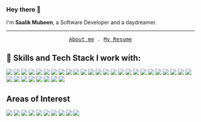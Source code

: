 ### Hey there 👋

I'm **Saalik Mubeen**, a Software Developer and a daydreamer.


-------

<!-- GitHub Stats
------------
[![Saalik's GitHub Streak](http://github-readme-streak-stats.herokuapp.com?user=saalikmubeen&theme=tokyonight)](https://github.com/saalikmubeen)

[![Saalik's GitHub stats](https://github-readme-stats.vercel.app/api?username=saalikmubeen&show_icons=true&include_all_commits=true&count_private=true&hide=html,css&title_color=ffffff&text_color=c9cacc&icon_color=4AB197&bg_color=1A2B34)](https://github.com/saalikmubeen)

[![Saalik's Top Languages](https://github-readme-stats.vercel.app/api/top-langs/?username=saalikmubeen&layout=compact&langs_count=6&hide=html,css&title_color=ffffff&text_color=c9cacc&icon_color=4AB197&bg_color=1A2B34)](https://github.com/saalikmubeen) -->


<p align="center">
  <samp>
    <a href="https://www.saalik.me/">About me</a> .
    <a href="https://www.saalik.me/Saalik_Mubeen.pdf">My Resume</a>
  </samp>
</p>


## 💼 Skills and Tech Stack I work with:

![](https://img.shields.io/badge/Code-HTML-informational?style=flat&logo=html5&logoColor=white&color=4AB197)
![](https://img.shields.io/badge/Code-CSS3-informational?style=flat&logo=css3&logoColor=white&color=4AB197)
![](https://img.shields.io/badge/Code-React-informational?style=flat&logo=react&logoColor=white&color=4AB197)
![](https://img.shields.io/badge/Code-Redux-informational?style=flat&logo=Redux&logoColor=white&color=4AB197)
![](https://img.shields.io/badge/Code-Gatsby-informational?style=flat&logo=gatsby&logoColor=white&color=4AB197)
![](https://img.shields.io/badge/Code-Next.js-informational?style=flat&logo=next.js&logoColor=white&color=4AB197)
![](https://img.shields.io/badge/Code-JavaScript-informational?style=flat&logo=JavaScript&logoColor=white&color=4AB197)
![](https://img.shields.io/badge/Code-TypeScript-informational?style=flat&logo=TypeScript&logoColor=white&color=4AB197)
![](https://img.shields.io/badge/Code-Express-informational?style=flat&logo=express&logoColor=white&color=4AB197)
![](https://img.shields.io/badge/Code-NestJS-informational?style=flat&logo=nestJS&logoColor=white&color=4AB197)
![](https://img.shields.io/badge/Code-MongoDB-informational?style=flat&logo=mongodb&logoColor=white&color=4AB197)
![](https://img.shields.io/badge/Code-Node.js-informational?style=flat&logo=node.js&logoColor=white&color=4AB197)
![](https://img.shields.io/badge/Code-GraphQL-informational?style=flat&logo=graphql&logoColor=white&color=4AB197)
![](https://img.shields.io/badge/Code-Electron-informational?style=flat&logo=electron&logoColor=white&color=4AB197)
![](https://img.shields.io/badge/Code-ReactNative-informational?style=flat&logo=react&logoColor=white&color=4AB197)
![](https://img.shields.io/badge/Code-Python-informational?style=flat&logo=python&logoColor=white&color=4AB197)
![](https://img.shields.io/badge/Code-Django-informational?style=flat&logo=django&logoColor=white&color=4AB197)
![](https://img.shields.io/badge/Code-Rust-informational?style=flat&logo=rust&logoColor=white&color=4AB197)
![](https://img.shields.io/badge/Code-PostgreSQL-informational?style=flat&logo=postgresql&logoColor=white&color=4AB197)
![](https://img.shields.io/badge/Code-MySQL-informational?style=flat&logo=MySQL&logoColor=white&color=4AB197)
![](https://img.shields.io/badge/Code-Redis-informational?style=flat&logo=redis&logoColor=white&color=4AB197)
![](https://img.shields.io/badge/Code-Nginx-informational?style=flat&logo=nginx&logoColor=white&color=4AB197)
![](https://img.shields.io/badge/Code-Docker-informational?style=flat&logo=docker&logoColor=white&color=4AB197)
![](https://img.shields.io/badge/Code-Kubernetes-informational?style=flat&logo=kubernetes&logoColor=white&color=4AB197)
![](https://img.shields.io/badge/Code-Firebase-informational?style=flat&logo=firebase&logoColor=white&color=4AB197)
![](https://img.shields.io/badge/Code-AWS-informational?style=flat&logo=amazon&logoColor=white&color=4AB197)
![](https://img.shields.io/badge/Code-TravisCI-informational?style=flat&logo=travisci&logoColor=white&color=4AB197)
![](https://img.shields.io/badge/Code-CircleCI-informational?style=flat&logo=circleci&logoColor=white&color=4AB197)
![](https://img.shields.io/badge/Code-Git-informational?style=flat&logo=git&logoColor=white&color=4AB197)
![](https://img.shields.io/badge/Code-GitHub-informational?style=flat&logo=github&logoColor=white&color=4AB197)
![](https://img.shields.io/badge/Code-Heroku-informational?style=flat&logo=heroku&logoColor=white&color=4AB197)
![](https://img.shields.io/badge/Code-Netlify-informational?style=flat&logo=netlify&logoColor=white&color=4AB197)
![](https://img.shields.io/badge/Code-Vercel-informational?style=flat&logo=vercel&logoColor=white&color=4AB197)


## Areas of Interest 

![](https://img.shields.io/badge/Microservices-informational?style=flat&logoColor=white&color=4AB197)
![](https://img.shields.io/badge/Microfrontends-informational?style=flat&logoColor=white&color=4AB197)
![](https://img.shields.io/badge/DistributedSystems-informational?style=flat&logoColor=white&color=4AB197)
![](https://img.shields.io/badge/SystemDesign-informational?style=flat&logoColor=white&color=4AB197)
![](https://img.shields.io/badge/DatabaseDesign-informational?style=flat&logoColor=white&color=4AB197)
![](https://img.shields.io/badge/FullstackEngineering-informational?style=flat&logoColor=white&color=4AB197)
![](https://img.shields.io/badge/Web3/DecentrailizedApps-informational?style=flat&logoColor=white&color=4AB197)
![](https://img.shields.io/badge/Blockchain-informational?style=flat&logoColor=white&color=4AB197)
![](https://img.shields.io/badge/Serverless-informational?style=flat&logoColor=white&color=4AB197)
![](https://img.shields.io/badge/CloudComputing-informational?style=flat&logoColor=white&color=4AB197)

<!-- ## Profile Views

![Profile views](https://gpvc.arturio.dev/saalikmubeen) -->

<!--
**saalikmubeen/saalikmubeen** is a ✨ _special_ ✨ repository because its `README.md` (this file) appears on your GitHub profile.

Here are some ideas to get you started:

- 🔭 I’m currently working on ...
- 🌱 I’m currently learning ...
- 👯 I’m looking to collaborate on ...
- 🤔 I’m looking for help with ...
- 💬 Ask me about ...
- 📫 How to reach me: ...
- 😄 Pronouns: ...
- ⚡ Fun fact: ...
-->
